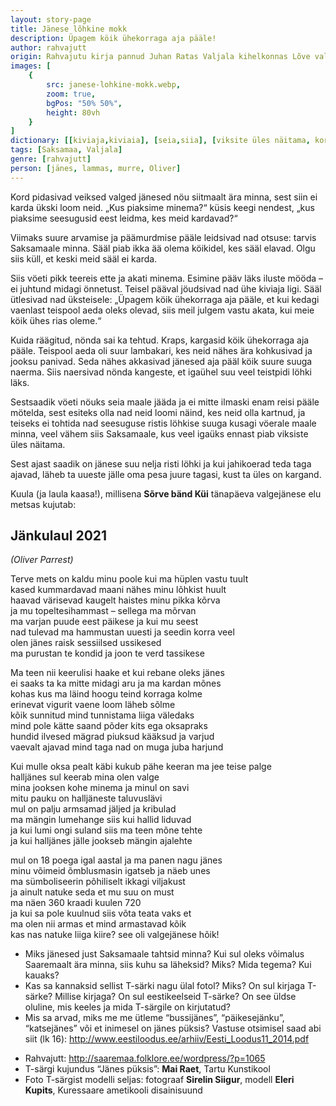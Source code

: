 ```yaml
---
layout: story-page
title: Jänese lõhkine mokk
description: Üpagem köik ühekorraga aja pääle!
author: rahvajutt
origin: Rahvajutu kirja pannud Juhan Ratas Valjala kihelkonnas Lõve vallas.
images: [
    {
        src: janese-lohkine-mokk.webp,
        zoom: true,
        bgPos: "50% 50%",
        height: 80vh
    }
]
dictionary: [[kiviaja,kiviaia], [seia,siia], [viksite üles näitama, korralikult üleval pidama, käituma]]
tags: [Saksamaa, Valjala]
genre: [rahvajutt]
person: [jänes, lammas, murre, Oliver]
---
```



<!-- # {{$doc.title}} -->

Kord pidasivad veiksed valged jänesed nöu siitmaalt ära minna, sest siin ei karda ükski loom neid. „Kus piaksime minema?“ küsis keegi nendest, „kus piaksime seesugusid eest leidma, kes meid kardavad?“

Viimaks suure arvamise ja päämurdmise pääle leidsivad nad otsuse: tarvis Saksamaale minna. Sääl piab ikka ää olema köikidel, kes sääl elavad. Olgu siis küll, et keski meid sääl ei karda.

Siis vöeti pikk teereis ette ja akati minema. Esimine pääv läks iluste mööda – ei juhtund midagi önnetust. Teisel pääval jöudsivad nad ühe kiviaja ligi. Sääl ütlesivad nad üksteisele: „Üpagem köik ühekorraga aja pääle, et kui kedagi vaenlast teispool aeda oleks olevad, siis meil julgem vastu akata, kui meie köik ühes rias oleme.“

Kuida räägitud, nönda sai ka tehtud. Kraps, kargasid köik ühekorraga aja pääle. Teispool aeda oli suur lambakari, kes neid nähes ära kohkusivad ja jooksu panivad. Seda nähes akkasivad jänesed aja pääl köik suure suuga naerma. Siis naersivad nönda kangeste, et igaühel suu veel teistpidi löhki läks.

Sestsaadik vöeti nöuks seia maale jääda ja ei mitte ilmaski enam reisi pääle mötelda, sest esiteks olla nad neid loomi näind, kes neid olla kartnud, ja teiseks ei tohtida nad seesuguse ristis löhkise suuga kusagi vöerale maale minna, veel vähem siis Saksamaale, kus veel igaüks ennast piab viksiste üles näitama.

Sest ajast saadik on jänese suu nelja risti löhki ja kui jahikoerad teda taga ajavad, läheb ta uueste jälle oma pesa juure tagasi, kust ta üles on kargand.


<story-author :author="author" :origin="origin"></story-author>

<story-dictionary :terms="dictionary"></story-dictionary>

<dummy-spacer height="10vh"></dummy-spacer>

Kuula (ja laula kaasa!), millisena **Sõrve bänd Küi** tänapäeva valgejänese elu metsas kujutab:


<youtube-wrapper video="https://www.youtube.com/embed/l_uVXdZhFWc"></youtube-wrapper>


## Jänkulaul 2021

*(Oliver Parrest)*

Terve mets on kaldu minu poole kui ma hüplen vastu tuult \
kased kummardavad maani nähes minu lõhkist huult \
haavad värisevad kaugelt haistes minu pikka kõrva \
ja mu topeltesihammast – sellega ma mõrvan \
ma varjan puude eest päikese ja kui mu seest \
nad tulevad ma hammustan uuesti ja seedin korra veel \
olen jänes raisk sessiilsed ussikesed \
ma purustan te kondid ja joon te verd tassikese

Ma teen nii keerulisi haake et kui rebane oleks jänes \
ei saaks ta ka mitte midagi aru ja ma kardan mõnes \
kohas kus ma läind hoogu teind korraga kolme \
erinevat vigurit vaene loom läheb sõlme \
kõik sunnitud mind tunnistama liiga väledaks \
mind pole kätte saand põder kits ega oksapraks \
hundid ilvesed mägrad piuksud kääksud ja varjud \
vaevalt ajavad mind taga nad on muga juba harjund
 
Kui mulle oksa pealt käbi kukub pähe keeran ma jee teise palge \
halljänes sul keerab mina olen valge \
mina jooksen kohe minema ja minul on savi \
mitu pauku on halljäneste taluvuslävi \
mul on palju armsamad jäljed ja kribulad \
ma mängin lumehange siis kui hallid liduvad \
ja kui lumi ongi suland siis ma teen mõne tehte \
ja kui halljänes jälle jookseb mängin ajalehte 
 
mul on 18 poega igal aastal ja ma panen nagu jänes \
minu võimeid õmblusmasin igatseb ja näeb unes \
ma sümboliseerin põhiliselt ikkagi viljakust \
ja ainult natuke seda et mu suu on must \
ma näen 360 kraadi kuulen 720 \
ja kui sa pole kuulnud siis võta teata vaks et \
ma olen nii armas et mind armastavad kõik \
kas nas natuke liiga kiire? see oli valgejänese hõik!



<details-wrapper summary="Mis mõtted tekkisid?">
 
- Miks jänesed just Saksamaale tahtsid minna? Kui sul oleks võimalus Saaremaalt ära minna, siis kuhu sa läheksid? Miks? Mida tegema? Kui kauaks? 
- Kas sa kannaksid sellist T-särki nagu ülal fotol? Miks? On sul kirjaga T-särke? Millise kirjaga? On sul eestikeelseid T-särke? On see üldse oluline, mis keeles ja mida T-särgile on kirjutatud?
- Mis sa arvad, miks me me ütleme “bussijänes”, “päikesejänku”, “katsejänes” või et inimesel on jänes püksis? Vastuse otsimisel saad abi siit (lk 16): http://www.eestiloodus.ee/arhiiv/Eesti_Loodus11_2014.pdf

</details-wrapper>


<details-wrapper icon="icon-park-outline:document-folder" summary="Allikad" class="text-sm">

- Rahvajutt: http://saaremaa.folklore.ee/wordpress/?p=1065
- T-särgi kujundus “Jänes püksis”: **Mai Raet**, Tartu Kunstikool
- Foto T-särgist modelli seljas: fotograaf **Sirelin Siigur**, modell **Eleri Kupits**, Kuressaare ametikooli disainisuund

</details-wrapper>


